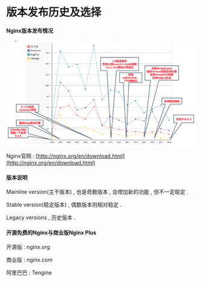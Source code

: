 # 版本发布历史及选择

#### Nginx版本发布情况

![](/assets/banbenfabuqingkuang.png)

Nginx官网 : [http://nginx.org/en/download.html](http://nginx.org/en/download.html)

#### 版本说明

Mainline version\(主干版本\) , 也是奇数版本 , 会增加新的功能 , 但不一定稳定 .

Stable version\(稳定版本\) , 偶数版本则相对稳定 .

Legacy versions , 历史版本 . 

#### 开源免费的Nginx与商业版Nginx Plus

开源版 : nginx.org

商业版 : nginx.com

阿里巴巴 : Tengine


